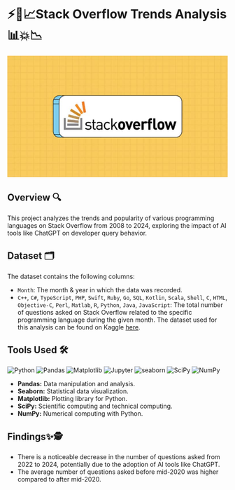 # ⚡🔎📈Stack Overflow Trends Analysis📊💥📉

<img src="Stackoverflow.jpg">

## Overview 🔍
This project analyzes the trends and popularity of various programming languages on Stack Overflow from 2008 to 2024, exploring the impact of AI tools like ChatGPT on developer query behavior.

## Dataset 🗂️

The dataset contains the following columns:
- `Month`: The month & year in which the data was recorded.
- `C++`, `C#`, `TypeScript`, `PHP`, `Swift`, `Ruby`, `Go`, `SQL`, `Kotlin`, `Scala`, `Shell`, `C`, `HTML`, `Objective-C`, `Perl`, `Matlab`, `R`, `Python`, `Java`, `JavaScript`: The total number of questions asked on Stack Overflow related to the specific programming language during the given month.
The dataset used for this analysis can be found on Kaggle [here](https://www.kaggle.com/datasets/computingvictor/monthly-trends-in-stack-overflow-questions).

## Tools Used 🛠️
<p>  
  <img alt="Python" src="https://img.shields.io/badge/python-306998.svg?style=for-the-badge&logo=python&logoColor=white"/>
  <img alt="Pandas" src="https://img.shields.io/badge/pandas-%23150458.svg?style=for-the-badge&logo=pandas&logoColor=white"/>
  <img alt="Matplotlib" src="https://img.shields.io/badge/Matplotlib-%23ffffff.svg?style=for-the-badge&logo=Matplotlib&logoColor=black"/>
  <img alt="Jupyter" src="https://img.shields.io/badge/Jupyter-F37626.svg?style=for-the-badge&logo=Jupyter&logoColor=white"/>
  <img src="https://seaborn.pydata.org/_images/logo-mark-lightbg.svg" alt="seaborn" width="40" height="40"/>
  <img alt="SciPy" src="https://img.shields.io/badge/SciPy-%230C55A5.svg?style=for-the-badge&logo=scipy&logoColor=white"/>
  <img alt="NumPy" src="https://img.shields.io/badge/numpy-%23013243.svg?style=for-the-badge&logo=numpy&logoColor=white"/>
</p>

- **Pandas:** Data manipulation and analysis.
- **Seaborn:** Statistical data visualization.
- **Matplotlib:** Plotting library for Python.
- **SciPy:** Scientific computing and technical computing.
- **NumPy:** Numerical computing with Python.
  
## Findings✨🕵
- There is a noticeable decrease in the number of questions asked from 2022 to 2024, potentially due to the adoption of AI tools like ChatGPT.
- The average number of questions asked before mid-2020 was higher compared to after mid-2020.
